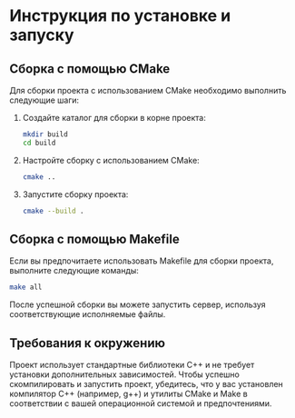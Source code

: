# Инструкция по установке и запуску 

## Сборка с помощью CMake

Для сборки проекта с использованием CMake необходимо выполнить следующие шаги:
1. Создайте каталог для сборки в корне проекта:
   ```sh
   mkdir build
   cd build
   ```
2. Настройте сборку с использованием CMake:
   ```sh
   cmake ..
   ```
3. Запустите сборку проекта:
   ```sh
   cmake --build .
   ```

## Сборка с помощью Makefile

Если вы предпочитаете использовать Makefile для сборки проекта, выполните следующие команды:
```sh
make all
```

После успешной сборки вы можете запустить сервер, используя соответствующие исполняемые файлы.

## Требования к окружению

Проект использует стандартные библиотеки C++ и не требует установки дополнительных зависимостей. Чтобы успешно скомпилировать и запустить проект, убедитесь, что у вас установлен компилятор C++ (например, g++) и утилиты CMake и Make в соответствии с вашей операционной системой и предпочтениями.
